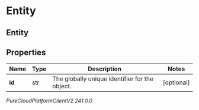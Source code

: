 # Entity

## Entity

## Properties

|Name | Type | Description | Notes|
|------------ | ------------- | ------------- | -------------|
| **id** | str | The globally unique identifier for the object. | [optional] |



_PureCloudPlatformClientV2 241.0.0_
